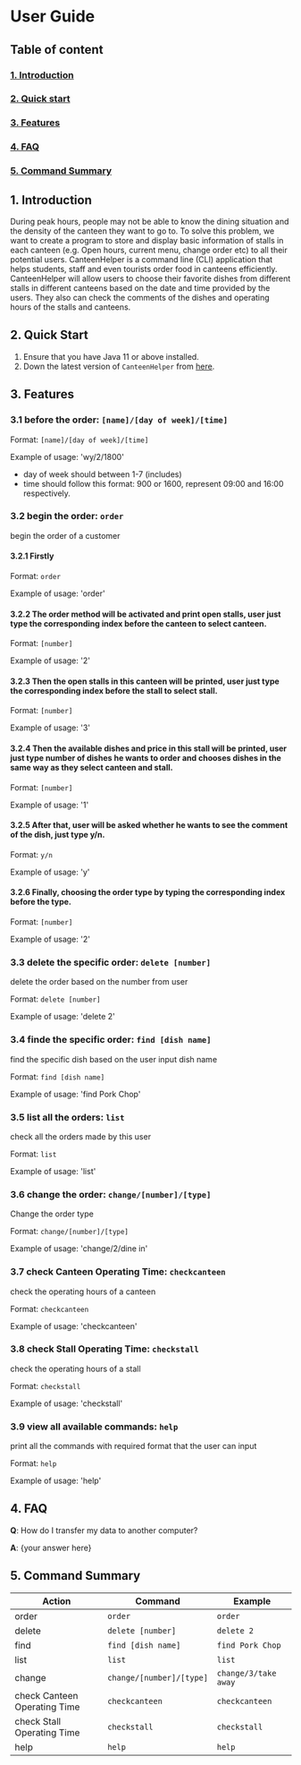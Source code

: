# User Guide

## Table of content
### [1. Introduction](#1-Introduction1)
### [2. Quick start](#2-Quick-start1)
### [3. Features](#3-Features1)
### [4. FAQ](#4-FAQ1)
### [5. Command Summary](#5-Command-Summary1)


## 1. Introduction

During peak hours, people may not be able to know the dining situation and the density of the canteen they want to go to. To solve this problem, we want to create a program to store and display basic information of stalls in each canteen (e.g. Open hours, current menu, change order etc) to all their potential users. CanteenHelper is a command line (CLI) application that helps students, staff and even tourists order food in canteens efficiently. CanteenHelper will allow users to choose their favorite dishes from different stalls in different canteens based on the date and time provided by the users. They also can check the comments of the dishes and operating hours of the stalls and canteens.


## 2. Quick Start

1. Ensure that you have Java 11 or above installed.
1. Down the latest version of `CanteenHelper` from [here](http://link.to/duke).


## 3. Features 

### 3.1 before the order: `[name]/[day of week]/[time]`

Format: `[name]/[day of week]/[time]`

Example of usage:
'wy/2/1800'

* day of week should between 1-7 (includes)
* time should follow this format: 900 or 1600, represent 09:00 and 16:00 respectively.

### 3.2 begin the order: `order`
begin the order of a customer

#### 3.2.1 Firstly

Format: `order`

Example of usage:
'order'

#### 3.2.2 The order method will be activated and print open stalls, user just type the corresponding index before the canteen to select canteen. 

Format: `[number]`

Example of usage:
'2'

#### 3.2.3 Then the open stalls in this canteen will be printed, user just type the corresponding index before the stall to select stall. 

Format: `[number]`

Example of usage:
'3'

#### 3.2.4 Then the available dishes and price in this stall will be printed, user just type number of dishes he wants to order and chooses dishes in the same way as they select canteen and stall. 

Format: `[number]`

Example of usage:
'1'

#### 3.2.5 After that, user will be asked whether he wants to see the comment of the dish, just type y/n.

Format: `y/n`

Example of usage:
'y'

#### 3.2.6 Finally, choosing the order type by typing the corresponding index before the type.

Format: `[number]`

Example of usage:
'2'

### 3.3 delete the specific order: `delete [number]`
delete the order based on the number from user

Format: `delete [number]`

Example of usage:
'delete 2'

### 3.4 finde the specific order: `find [dish name]`
find the specific dish based on the user input dish name

Format: `find [dish name]`

Example of usage:
'find Pork Chop'

### 3.5 list all the orders: `list`
check all the orders made by this user

Format: `list`

Example of usage:
'list'

### 3.6 change the order: `change/[number]/[type]`
Change the order type 

Format: `change/[number]/[type]`

Example of usage:
'change/2/dine in'

### 3.7 check Canteen Operating Time: `checkcanteen`
check the operating hours of a canteen 

Format: `checkcanteen`

Example of usage:
'checkcanteen'

### 3.8 check Stall Operating Time: `checkstall`
check the operating hours of a stall 

Format: `checkstall`

Example of usage:
'checkstall'

### 3.9 view all available commands: `help`
print all the commands with required format that the user can input

Format: `help`

Example of usage:
'help'


## 4. FAQ

**Q**: How do I transfer my data to another computer? 

**A**: {your answer here}


## 5. Command Summary

|Action|Command|Example|
|------|-------|-------|
|order|`order`|`order`|
|delete|`delete [number]`|`delete 2`|
|find|`find [dish name]`|`find Pork Chop`|
|list|`list`|`list`|
|change|`change/[number]/[type]`|`change/3/take away`|
|check Canteen Operating Time|`checkcanteen`|`checkcanteen`|
|check Stall Operating Time|`checkstall`|`checkstall`|
|help|`help`|`help`|

